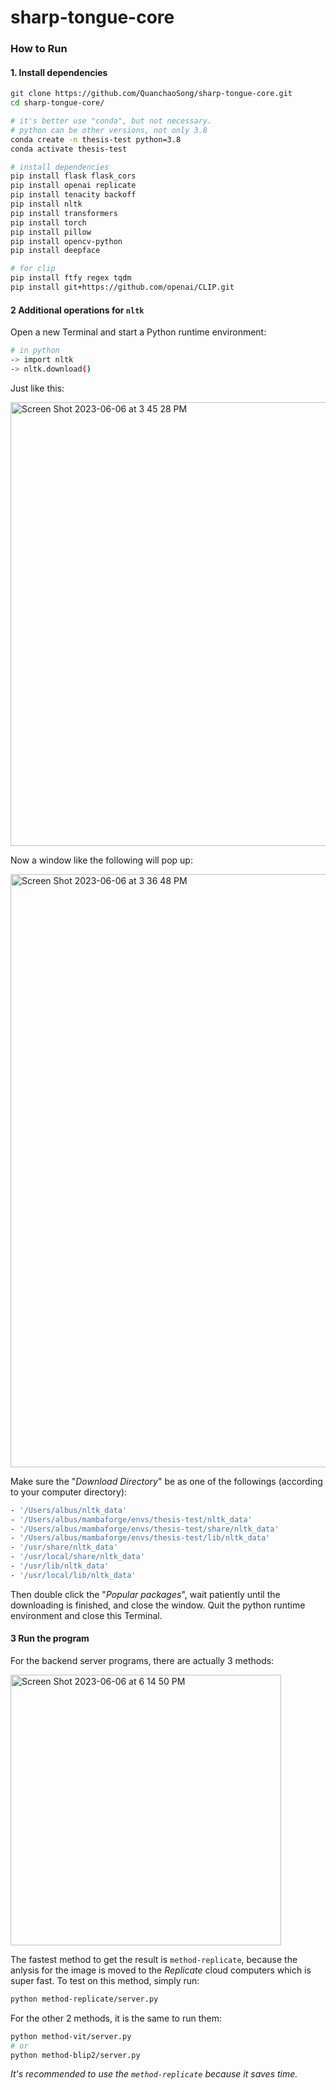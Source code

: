 # sharp-tongue-core

### How to Run

#### 1. Install dependencies
```bash
git clone https://github.com/QuanchaoSong/sharp-tongue-core.git
cd sharp-tongue-core/

# it's better use "conda", but not necessary. 
# python can be other versions, not only 3.8
conda create -n thesis-test python=3.8
conda activate thesis-test

# install dependencies
pip install flask flask_cors
pip install openai replicate
pip install tenacity backoff
pip install nltk
pip install transformers
pip install torch
pip install pillow
pip install opencv-python
pip install deepface

# for clip
pip install ftfy regex tqdm
pip install git+https://github.com/openai/CLIP.git
```

#### 2 Additional operations for `nltk`
Open a new Terminal and start a Python runtime environment:

```bash
# in python
-> import nltk
-> nltk.download()
```
Just like this:

<img width="710" alt="Screen Shot 2023-06-06 at 3 45 28 PM" src="https://github.com/QuanchaoSong/sharp-tongue-core/assets/47345588/ec04b56a-479d-408a-8520-601523a93c8d">

Now a window like the following will pop up:

<img width="949" alt="Screen Shot 2023-06-06 at 3 36 48 PM" src="https://github.com/QuanchaoSong/sharp-tongue-core/assets/47345588/9b86629d-cde0-46b7-b074-70d1536c9492">

Make sure the "*Download Directory*" be as one of the followings (according to your computer directory):
```bash
- '/Users/albus/nltk_data'
- '/Users/albus/mambaforge/envs/thesis-test/nltk_data'
- '/Users/albus/mambaforge/envs/thesis-test/share/nltk_data'
- '/Users/albus/mambaforge/envs/thesis-test/lib/nltk_data'
- '/usr/share/nltk_data'
- '/usr/local/share/nltk_data'
- '/usr/lib/nltk_data'
- '/usr/local/lib/nltk_data'
```
Then double click the "*Popular packages*", wait patiently until the downloading is finished, and close the window. Quit the python runtime environment and close this Terminal.


#### 3 Run the program
For the backend server programs, there are actually 3 methods:

<img width="433" alt="Screen Shot 2023-06-06 at 6 14 50 PM" src="https://github.com/QuanchaoSong/sharp-tongue-core/assets/47345588/e024dd75-4ee8-4d00-9e80-2de98b12060e">

The fastest method to get the result is `method-replicate`, because the anlysis for the image is moved to the *Replicate* cloud computers which is super fast. To test on this method, simply run:

```bash
python method-replicate/server.py
```

For the other 2 methods, it is the same to run them:

```bash
python method-vit/server.py
# or
python method-blip2/server.py
```

*It's recommended to use the `method-replicate` because it saves time.*
